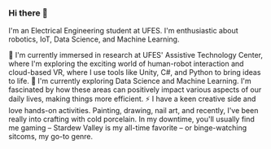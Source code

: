 ### Hi there 👋
I'm an Electrical Engineering student at UFES. I'm enthusiastic about robotics, IoT, Data Science, and Machine Learning. 

🔭 I'm currently immersed in research at UFES' Assistive Technology Center, where I'm exploring the exciting world of human-robot interaction and cloud-based VR, where I use tools like Unity, C#, and Python to bring ideas to life.
🌱 I'm currently exploring Data Science and Machine Learning. I'm fascinated by how these areas can positively impact various aspects of our daily lives, making things more efficient.
⚡ I have a keen creative side and love hands-on activities. Painting, drawing, nail art, and recently, I've been really into crafting with cold porcelain. In my downtime, you'll usually find me gaming – Stardew Valley is my all-time favorite – or binge-watching sitcoms, my go-to genre.
<!--
**anariamx/anariamx** is a ✨ _special_ ✨ repository because its `README.md` (this file) appears on your GitHub profile.

Here are some ideas to get you started:

- 🔭 I’m currently working on ...
- 🌱 I’m currently learning ...
- 👯 I’m looking to collaborate on ...
- 🤔 I’m looking for help with ...
- 💬 Ask me about ...
- 📫 How to reach me: ...
- 😄 Pronouns: ...
- ⚡ Fun fact: ...
-->
